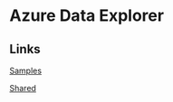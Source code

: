 # Azure Data Explorer

## Links
[Samples](https://dataexplorer.azure.com/clusters/help/databases/Samples)

[Shared](https://dataexplorer.azure.com/clusters/help/databases/Samples?query=H4sIAAAAAAAAA9PV5Qp29XF1DlFwLUvNKwmpLEjVUUjOL80r0YALaCokFiukxoNFFdyC/H0Vgkvyi3LB8sUKxSVc7kH+oQEKTpEIM7j8g1xcg0BCMH0pqcXJAAYVXSFtAAAA)
